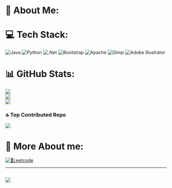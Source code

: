 # 💫 About Me:

# 💻 Tech Stack:
![Java](https://img.shields.io/badge/java-%23ED8B00.svg?style=for-the-badge&logo=openjdk&logoColor=white) ![Python](https://img.shields.io/badge/python-3670A0?style=for-the-badge&logo=python&logoColor=ffdd54) ![.Net](https://img.shields.io/badge/.NET-5C2D91?style=for-the-badge&logo=.net&logoColor=white) ![Bootstrap](https://img.shields.io/badge/bootstrap-%238511FA.svg?style=for-the-badge&logo=bootstrap&logoColor=white) ![Apache](https://img.shields.io/badge/apache-%23D42029.svg?style=for-the-badge&logo=apache&logoColor=white) ![Gimp](https://img.shields.io/badge/Gimp-657D8B?style=for-the-badge&logo=gimp&logoColor=FFFFFF) ![Adobe Illustrator](https://img.shields.io/badge/adobe%20illustrator-%23FF9A00.svg?style=for-the-badge&logo=adobe%20illustrator&logoColor=white)
# 📊 GitHub Stats:
![](https://github-readme-stats.vercel.app/api?username=DavidEmFodor&theme=aura_dark&hide_border=false&include_all_commits=false&count_private=false)<br/>
![](https://github-readme-streak-stats.herokuapp.com/?user=DavidEmFodor&theme=aura_dark&hide_border=false)<br/>
![](https://github-readme-stats.vercel.app/api/top-langs/?username=DavidEmFodor&theme=aura_dark&hide_border=false&include_all_commits=false&count_private=false&layout=compact)

### 🔝 Top Contributed Repo
![](https://github-contributor-stats.vercel.app/api?username=DavidEmFodor&limit=5&theme=dark&combine_all_yearly_contributions=true)

# 🤖 More About me:
[![👾Leetcode](https://leetcard.jacoblin.cool/DDafo)](https://leetcode.com/DDafo)

---
[![](https://visitcount.itsvg.in/api?id=DavidEmFodor&icon=0&color=0)](https://visitcount.itsvg.in)
---
